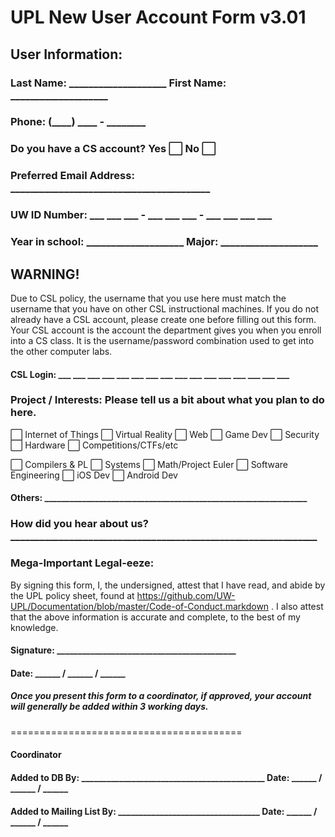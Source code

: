 # UPL New User Account Form v3.01

## User Information:
### Last Name: ____________________   First Name: ____________________
### Phone: (____) ____ - ________
### Do you have a CS account? Yes :white_large_square:  No :white_large_square:
### Preferred Email Address: _________________________________________
### UW ID Number: ___ ___ ___ - ___ ___ ___ - ___ ___ ___ ___ 
### Year in school: ____________________   Major: ____________________

## WARNING!
Due to CSL policy, the username that you use here must match the username that you have on other CSL instructional machines. If you do not already have a CSL account, please create one before filling out this form. Your CSL account is the account the department gives you when you enroll into a CS class. It is the username/password combination used to get into the other computer labs.

#### CSL Login: ___ ___ ___ ___ ___ ___ ___ ___ ___ ___ ___ ___ ___ ___ ___ ___

### Project / Interests: Please tell us a bit about what you plan to do here.
:white_large_square: Internet of Things   :white_large_square: Virtual Reality   :white_large_square: Web   :white_large_square: Game Dev   :white_large_square: Security   :white_large_square: Hardware   :white_large_square: Competitions/CTFs/etc

:white_large_square: Compilers & PL   :white_large_square: Systems   :white_large_square: Math/Project Euler   :white_large_square: Software Engineering   :white_large_square: iOS Dev   :white_large_square: Android Dev

#### Others: _______________________________________________________________

### How did you hear about us? _______________________________________________________________

### Mega-Important Legal-eeze:
By signing this form, I, the undersigned, attest that I have read, and abide by the UPL policy sheet, found at https://github.com/UW-UPL/Documentation/blob/master/Code-of-Conduct.markdown . I also attest that the above information is accurate and complete, to the best of my knowledge.

#### Signature: ___________________________________________
#### Date: ______ / ______ / ______ 

##### Once you present this form to a coordinator, if approved, your account will generally be added within 3 working days.

========================================
#### Coordinator
#### Added to DB By: ____________________________________________   Date: ______ / ______ / ______
#### Added to Mailing List By: __________________________________   Date: ______ / ______ / ______
